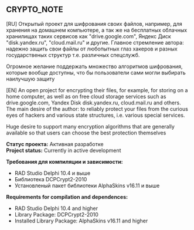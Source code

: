 ﻿## CRYPTO_NOTE
[RU]
Открытый проект для шифрования своих файлов, например, для хранения на домашнем компьютере, а так же на бесплатных облачных хранилищах таких сервисов как "drive.google.com", Яндекс Диск "disk.yandex.ru", "cloud.mail.ru" и другие. 
Главное стремление автора: надежно защить свои файлы от любопытных глаз хакеров и разных государственых структур т.е. различных спецслужб. 

Огромное желание поддержать множество алгоритмов шифрования, которые вообще доступны, что бы пользователи сами могли выбирать наилучшую защиту

[EN]
An open project for encrypting their files, for example, for storing on a home computer, as well as on free cloud storage services such as drive.google.com, Yandex Disk disk.yandex.ru, cloud.mail.ru and others.
The main desire of the author: to reliably protect your files from the curious eyes of hackers and various state structures, i.e. various special services.

Huge desire to support many encryption algorithms that are generally available so that users can choose the best protection themselves

**Статус проекта:** Активная разработке    
**Project status:** Currently in active development

**Требования для компиляции и зависимости:**
- RAD Studio Delphi 10.4 и выше
- Библиотека DCPCrypt2-2010
- Установленый пакет библиотеки AlphaSkins v16.11 и выше 

**Requirements for compilation and dependences:**
- RAD Studio Delphi 10.4 and higher
- Library Packаge: DCPCrypt2-2010
- Installed Library Package: AlphaSkins v16.11 and higher



